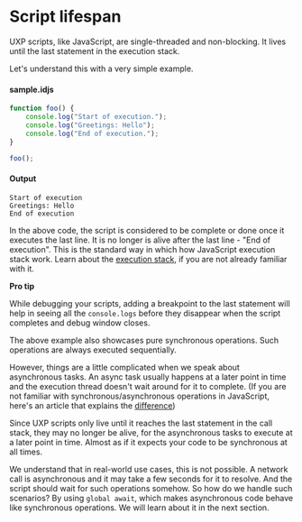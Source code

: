 # Script lifespan
UXP scripts, like JavaScript, are single-threaded and non-blocking. It lives until the last statement in the execution stack.  

Let's understand this with a very simple example.

<CodeBlock slots="heading, code" repeat="2" languages="JavaScript, Text" />

#### sample.idjs
```js
function foo() {
    console.log("Start of execution.");
    console.log("Greetings: Hello");
    console.log("End of execution.");
}

foo();
```

#### Output
```
Start of execution
Greetings: Hello
End of execution
```

In the above code, the script is considered to be complete or done once it executes the last line. It is no longer is alive after the last line - "End of execution". This is the standard way in which how JavaScript execution stack work. Learn about the [execution stack](https://www.javascripttutorial.net/javascript-call-stack/), if you are not already familiar with it. 

<InlineAlert variant="info" slots="text1, text2"/>

**Pro tip**

While debugging your scripts, adding a breakpoint to the last statement will help in seeing all the `console.logs` before they disappear when the script completes and debug window closes.


The above example also showcases pure synchronous operations. Such operations are always executed sequentially.

However, things are a little complicated when we speak about asynchronous tasks. An async task usually happens at a later point in time and the execution thread doesn't wait around for it to complete. (If you are not familiar with synchronous/asynchronous operations in JavaScript, here's an article that explains the [difference](https://www.freecodecamp.org/news/synchronous-vs-asynchronous-in-javascript/))

Since UXP scripts only live until it reaches the last statement in the call stack, they may no longer be alive, for the asynchronous tasks to execute at a later point in time. Almost as if it expects your code to be synchronous at all times.

We understand that in real-world use cases, this is not possible. A network call is asynchronous and it may take a few seconds for it to resolve. And the script should wait for such operations somehow. So how do we handle such scenarios? By using `global await`, which makes asynchronous code behave like synchronous operations. We will learn about it in the next section.
